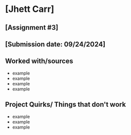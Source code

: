 # [Jhett Carr]
## [Assignment #3]
## [Submission date: 09/24/2024]
## Worked with/sources 
* example
* example
* example
* example
## Project Quirks/ Things that don't work
* example
* example
* example
